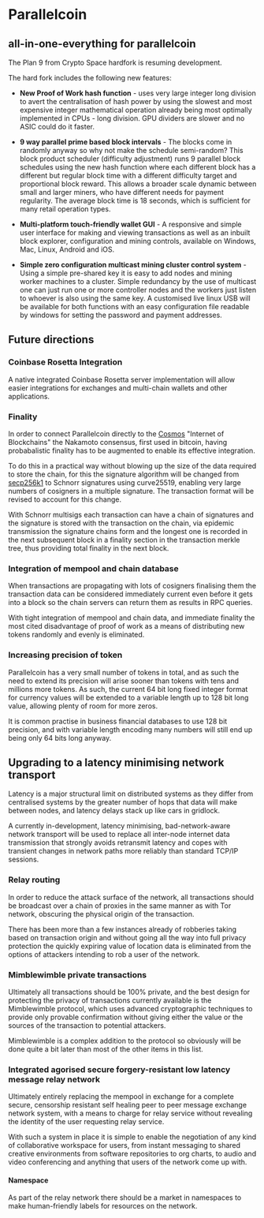 # Parallelcoin

## all-in-one-everything for parallelcoin

The Plan 9 from Crypto Space hardfork is resuming development.

The hard fork includes the following new features:

- **New Proof of Work hash function** - uses very large integer long 
  division to avert the centralisation of hash power by using
  the slowest and most expensive integer mathematical operation
  already being most optimally implemented in CPUs - long division. 
  GPU dividers are slower and no ASIC could do it faster.
  
- **9 way parallel prime based block intervals** - The blocks come
  in randomly anyway so why not make the schedule semi-random?
  This block product scheduler (difficulty adjustment) runs 9
  parallel block schedules using the new hash function where each
  different block has a different but regular block time with a
  different difficulty target and proportional block reward. 
  This allows a broader scale dynamic between small and larger 
  miners, who have different needs for payment regularity.
  The average block time is 18 seconds, which is sufficient
  for many retail operation types.
  
- **Multi-platform touch-friendly wallet GUI** - A responsive and 
  simple user interface for making and viewing transactions
  as well as an inbuilt block explorer, configuration and mining
  controls, available on Windows, Mac, Linux, Android and iOS.
  
- **Simple zero configuration multicast mining cluster control 
  system** - Using a simple pre-shared key it is easy to add nodes 
  and mining worker machines to a cluster. Simple redundancy by
  the use of multicast one can just run one or more controller
  nodes and the workers just listen to whoever is also using the
  same key. A customised live linux USB will be available for 
  both functions with an easy configuration file readable by
  windows for setting the password and payment addresses.
  
## Future directions

### Coinbase Rosetta Integration

A native integrated Coinbase Rosetta server implementation will
allow easier integrations for exchanges and multi-chain wallets
and other applications.

### Finality

In order to connect Parallelcoin directly to the 
[Cosmos](https://cosmos.network/) "Internet of Blockchains" 
the Nakamoto consensus, first used in bitcoin, having
probabalistic finality has to be augmented to enable its 
effective integration.

To do this in a practical way without blowing up the size of the
data required to store the chain, for this the signature algorithm
will be changed from 
[secp256k1](https://www.cryptoglobe.com/latest/2018/07/bitcoins-schnorr-upgrade-could-be-the-most-significant-change-since-segwit/)
to Schnorr signatures using curve25519, enabling very large numbers of 
cosigners in a multiple signature. The transaction format will be
revised to account for this change.

With Schnorr multisigs each transaction can have a chain of signatures and
the signature is stored with the transaction on the chain, via epidemic
transmission the signature chains form and the longest one is recorded in the
next subsequent block in a finality section in the transaction merkle tree,
thus providing total finality in the next block.

### Integration of mempool and chain database

When transactions are propagating with lots of cosigners finalising them
the transaction data can be considered immediately current even before it
gets into a block so the chain servers can return them as results in
RPC queries.

With tight integration of mempool and chain data, and immediate
finality the most cited disadvantage of proof of work as a means
of distributing new tokens randomly and evenly is eliminated.

### Increasing precision of token

Parallelcoin has a very small number of tokens in total, and as such
the need to extend its precision will arise sooner than tokens with
tens and millions more tokens. As such, the current 64 bit long fixed
integer format for currency values will be extended to a variable 
length up to 128 bit long value, allowing plenty of room for more 
zeros.

It is common practise in business financial databases to use 128 bit 
precision, and with variable length encoding many numbers will
still end up being only 64 bits long anyway.

## Upgrading to a latency minimising network transport

Latency is a major structural limit on distributed systems as they 
differ from centralised systems by the greater number of hops that
data will make between nodes, and latency delays stack up like
cars in gridlock.

A currently in-development, latency minimising, bad-network-aware
network transport will be used to replace all inter-node internet
data transmission that strongly avoids retransmit latency and 
copes with transient changes in network paths more reliably than
standard TCP/IP sessions.

### Relay routing

In order to reduce the attack surface of the network, all transactions
should be broadcast over a chain of proxies in the same manner as
with Tor network, obscuring the physical origin of the transaction.

There has been more than a few instances already of robberies taking
based on transaction origin and without going all the way into full
privacy protection the quickly expiring value of location data is 
eliminated from the options of attackers intending to rob a user
of the network.

### Mimblewimble private transactions

Ultimately all transactions should be 100% private, and the best 
design for protecting the privacy of transactions currently
available is the Mimblewimble protocol, which uses advanced
cryptographic techniques to provide only provable confirmation
without giving either the value or the sources of the transaction
to potential attackers.

Mimblewimble is a complex addition to the protocol so obviously will
be done quite a bit later than most of the other items in this list.

### Integrated agorised secure forgery-resistant low latency message relay network

Ultimately entirely replacing the mempool in exchange for a complete
secure, censorship resistant self healing peer to peer message exchange
network system, with a means to charge for relay service without
revealing the identity of the user requesting relay service.

With such a system in place it is simple to enable the negotiation of 
any kind of collaborative workspace for users, from instant messaging
to shared creative environments from software repositories to org charts,
to audio and video conferencing and anything that users of the network
come up with.

#### Namespace

As part of the relay network there should be a market in namespaces to 
make human-friendly labels for resources on the network.
